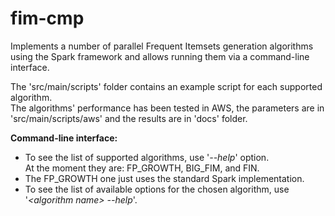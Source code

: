 # fim-cmp

Implements a number of parallel Frequent Itemsets generation algorithms using the Spark framework and allows running them via a command-line interface.

The 'src/main/scripts' folder contains an example script for each supported algorithm.<br/>
The algorithms' performance has been tested in AWS, the parameters are in 'src/main/scripts/aws' and the results are in 'docs' folder.

**Command-line interface:**
  * To see the list of supported algorithms, use '_--help_' option. <br/>
   At the moment they are: FP_GROWTH, BIG_FIM, and FIN. <br/>
  * The FP_GROWTH one just uses the standard Spark implementation.
  * To see the list of available options for the chosen algorithm, use '_\<algorithm name> --help_'.

 
 
